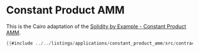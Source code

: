 # Constant Product AMM

This is the Cairo adaptation of the [Solidity by Example - Constant Product AMM](https://solidity-by-example.org/defi/constant-product-amm/).

```rust
{{#include ../../listings/applications/constant_product_amm/src/contracts.cairo:ConstantProductAmmContract}}
```
